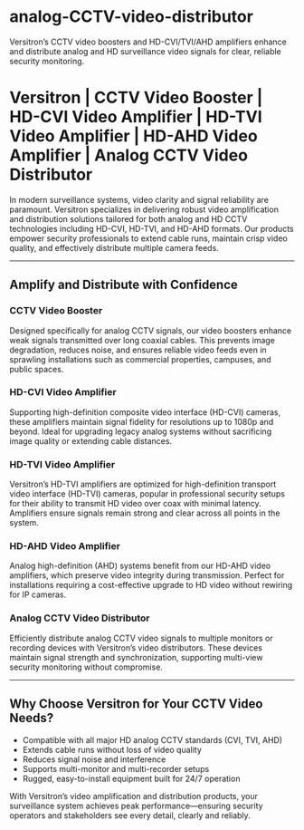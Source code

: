 # analog-CCTV-video-distributor
Versitron’s CCTV video boosters and HD-CVI/TVI/AHD amplifiers enhance and distribute analog and HD surveillance video signals for clear, reliable security monitoring.

# Versitron | CCTV Video Booster | HD-CVI Video Amplifier | HD-TVI Video Amplifier | HD-AHD Video Amplifier | Analog CCTV Video Distributor

In modern surveillance systems, video clarity and signal reliability are paramount. Versitron specializes in delivering robust video amplification and distribution solutions tailored for both analog and HD CCTV technologies including HD-CVI, HD-TVI, and HD-AHD formats. Our products empower security professionals to extend cable runs, maintain crisp video quality, and effectively distribute multiple camera feeds.

---

## Amplify and Distribute with Confidence

### CCTV Video Booster  
Designed specifically for analog CCTV signals, our video boosters enhance weak signals transmitted over long coaxial cables. This prevents image degradation, reduces noise, and ensures reliable video feeds even in sprawling installations such as commercial properties, campuses, and public spaces.

### HD-CVI Video Amplifier  
Supporting high-definition composite video interface (HD-CVI) cameras, these amplifiers maintain signal fidelity for resolutions up to 1080p and beyond. Ideal for upgrading legacy analog systems without sacrificing image quality or extending cable distances.

### HD-TVI Video Amplifier  
Versitron’s HD-TVI amplifiers are optimized for high-definition transport video interface (HD-TVI) cameras, popular in professional security setups for their ability to transmit HD video over coax with minimal latency. Amplifiers ensure signals remain strong and clear across all points in the system.

### HD-AHD Video Amplifier  
Analog high-definition (AHD) systems benefit from our HD-AHD video amplifiers, which preserve video integrity during transmission. Perfect for installations requiring a cost-effective upgrade to HD video without rewiring for IP cameras.

### Analog CCTV Video Distributor  
Efficiently distribute analog CCTV video signals to multiple monitors or recording devices with Versitron’s video distributors. These devices maintain signal strength and synchronization, supporting multi-view security monitoring without compromise.

---

## Why Choose Versitron for Your CCTV Video Needs?

- Compatible with all major HD analog CCTV standards (CVI, TVI, AHD)
- Extends cable runs without loss of video quality
- Reduces signal noise and interference
- Supports multi-monitor and multi-recorder setups
- Rugged, easy-to-install equipment built for 24/7 operation

With Versitron’s video amplification and distribution products, your surveillance system achieves peak performance—ensuring security operators and stakeholders see every detail, clearly and reliably.
